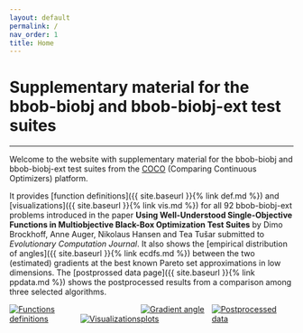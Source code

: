```yaml
---
layout: default
permalink: /
nav_order: 1
title: Home
---
```


# Supplementary material for the bbob-biobj and bbob-biobj-ext test suites  #
---
Welcome to the website with supplementary material for the bbob-biobj and bbob-biobj-ext test suites from the [COCO](https://github.com/numbbo/coco) (Comparing Continuous Optimizers) platform. 

It provides [function definitions]({{ site.baseurl }}{% link def.md %}) and [visualizations]({{ site.baseurl }}{% link vis.md %}) for all 92 bbob-biobj-ext problems introduced in the paper <strong>Using Well-Understood Single-Objective Functions in Multiobjective Black-Box Optimization Test Suites</strong> by   Dimo Brockhoff, Anne Auger, Nikolaus Hansen and Tea Tušar submitted to <cite>Evolutionary Computation Journal</cite>. It also shows the [empirical distribution of angles]({{ site.baseurl }}{% link ecdfs.md %}) between the two (estimated) gradients at the best known Pareto set approximations in low dimensions. The [postprossed data page]({{ site.baseurl }}{% link ppdata.md %}) shows the postprocessed results from a comparison among three selected algorithms.

<div width="100%">
<a href="{{ site.baseurl }}{% link def.md %}"><img src="../assets/img/button-def.png" alt="Functions definitions" style="max-width: 25%; height: auto;"></a><a href="{{ site.baseurl }}{% link vis.md %}"><img src="../assets/img/button-vis.png" alt="Visualizations" style="max-width: 25%; height: auto;"></a><a href="{{ site.baseurl }}{% link ecdfs.md %}"><img src="../assets/img/button-ecdfs.png" alt="Gradient angle plots" style="max-width: 25%; height: auto;"></a><a href="{{ site.baseurl }}{% link ppdata.md %}"><img src="../assets/img/button-ppdata.png" alt="Postprocessed data" style="max-width: 25%; height: auto;"></a>
</div>

<link rel="stylesheet" href="{{ '/assets/css/custom.css' | relative_url }}"/>
